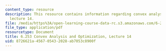```yaml
---
content_type: resource
description: This resource contains information regarding convex analysis and optimization,
  lecture 14.
file: /media/https%3A/open-learning-course-data-rc.s3.amazonaws.com/6-253-convex-analysis-and-optimization-spring-2012/8726621a456705432028ab7053c8900f_MIT6_253S12_lec14.pdf
file_type: application/pdf
resourcetype: Document
title: 6.253 Convex Analysis and Optimization, Lecture 14
uid: 8726621a-4567-0543-2028-ab7053c8900f
---
```


